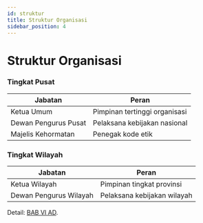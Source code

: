```yaml
---
id: struktur
title: Struktur Organisasi
sidebar_position: 4
---
```


# Struktur Organisasi

### Tingkat Pusat
| **Jabatan**          | **Peran**                          |
|----------------------|------------------------------------|
| Ketua Umum          | Pimpinan tertinggi organisasi      |
| Dewan Pengurus Pusat| Pelaksana kebijakan nasional       |
| Majelis Kehormatan  | Penegak kode etik                  |

### Tingkat Wilayah
| **Jabatan**          | **Peran**                          |
|----------------------|------------------------------------|
| Ketua Wilayah       | Pimpinan tingkat provinsi          |
| Dewan Pengurus Wilayah | Pelaksana kebijakan wilayah     |

Detail: [BAB VI AD](/docs/dokumen/ad#bab-vi).